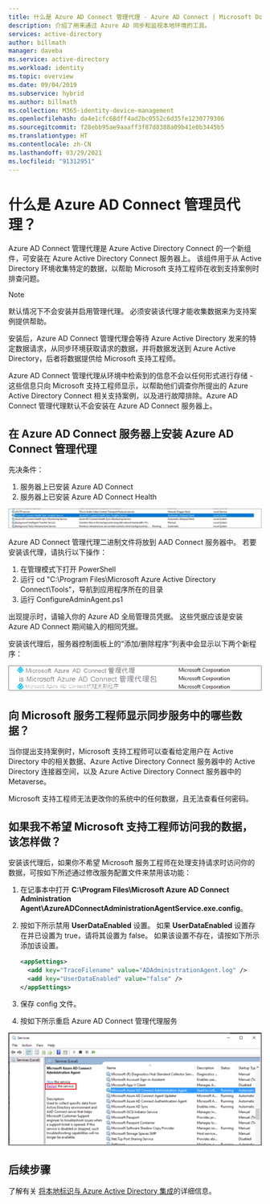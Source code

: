```yaml
---
title: 什么是 Azure AD Connect 管理代理 - Azure AD Connect | Microsoft Docs
description: 介绍了用来通过 Azure AD 同步和监视本地环境的工具。
services: active-directory
author: billmath
manager: daveba
ms.service: active-directory
ms.workload: identity
ms.topic: overview
ms.date: 09/04/2019
ms.subservice: hybrid
ms.author: billmath
ms.collection: M365-identity-device-management
ms.openlocfilehash: da4e1cfc68dff4ad2bc0552c6d35fe1230779306
ms.sourcegitcommit: f28ebb95ae9aaaff3f87d8388a09b41e0b3445b5
ms.translationtype: HT
ms.contentlocale: zh-CN
ms.lasthandoff: 03/29/2021
ms.locfileid: "91312951"
---
```

# <a name="what-is-the-azure-ad-connect-admin-agent"></a>什么是 Azure AD Connect 管理员代理？ 
Azure AD Connect 管理代理是 Azure Active Directory Connect 的一个新组件，可安装在 Azure Active Directory Connect 服务器上。 该组件用于从 Active Directory 环境收集特定的数据，以帮助 Microsoft 支持工程师在收到支持案例时排查问题。 

>[!NOTE]
>默认情况下不会安装并启用管理代理。  必须安装该代理才能收集数据来为支持案例提供帮助。

安装后，Azure AD Connect 管理代理会等待 Azure Active Directory 发来的特定数据请求，从同步环境获取请求的数据，并将数据发送到 Azure Active Directory，后者将数据提供给 Microsoft 支持工程师。 

Azure AD Connect 管理代理从环境中检索到的信息不会以任何形式进行存储 - 这些信息只向 Microsoft 支持工程师显示，以帮助他们调查你所提出的 Azure Active Directory Connect 相关支持案例，以及进行故障排除。Azure AD Connect 管理代理默认不会安装在 Azure AD Connect 服务器上。 

## <a name="install-the-azure-ad-connect-administration-agent-on-the-azure-ad-connect-server"></a>在 Azure AD Connect 服务器上安装 Azure AD Connect 管理代理 

先决条件：
1.    服务器上已安装 Azure AD Connect
2.    服务器上已安装 Azure AD Connect Health

![管理代理](media/whatis-aadc-admin-agent/adminagent0.png)

Azure AD Connect 管理代理二进制文件将放到 AAD Connect 服务器中。 若要安装该代理，请执行以下操作：

1.    在管理模式下打开 PowerShell
2.    运行 cd "C:\Program Files\Microsoft Azure Active Directory Connect\Tools"，导航到应用程序所在的目录
3.    运行 ConfigureAdminAgent.ps1

出现提示时，请输入你的 Azure AD 全局管理员凭据。 这些凭据应该是安装 Azure AD Connect 期间输入的相同凭据。

安装该代理后，服务器控制面板上的“添加/删除程序”列表中会显示以下两个新程序： 

![显示“添加/删除程序”列表的屏幕截图，其中包括你添加的新程序。](media/whatis-aadc-admin-agent/adminagent1.png)

## <a name="what-data-in-my-sync-service-is-shown-to-the-microsoft-service-engineer"></a>向 Microsoft 服务工程师显示同步服务中的哪些数据？ 
当你提出支持案例时，Microsoft 支持工程师可以查看给定用户在 Active Directory 中的相关数据、Azure Active Directory Connect 服务器中的 Active Directory 连接器空间，以及 Azure Active Directory Connect 服务器中的 Metaverse。 

Microsoft 支持工程师无法更改你的系统中的任何数据，且无法查看任何密码。 

## <a name="what-if-i-dont-want-the-microsoft-support-engineer-to-access-my-data"></a>如果我不希望 Microsoft 支持工程师访问我的数据，该怎样做？ 
安装该代理后，如果你不希望 Microsoft 服务工程师在处理支持请求时访问你的数据，可按如下所述通过修改服务配置文件来禁用该功能： 

1. 在记事本中打开 **C:\Program Files\Microsoft Azure AD Connect Administration Agent\AzureADConnectAdministrationAgentService.exe.config**。
2. 按如下所示禁用 **UserDataEnabled** 设置。 如果 **UserDataEnabled** 设置存在并已设置为 true，请将其设置为 false。 如果该设置不存在，请按如下所示添加该设置。    

    ```xml
    <appSettings>
      <add key="TraceFilename" value="ADAdministrationAgent.log" />
      <add key="UserDataEnabled" value="false" />
    </appSettings>
    ```

3. 保存 config 文件。
4. 按如下所示重启 Azure AD Connect 管理代理服务

![显示在何处重启 Azure AD 管理员代理服务的屏幕截图。](media/whatis-aadc-admin-agent/adminagent2.png)

## <a name="next-steps"></a>后续步骤
了解有关 [将本地标识与 Azure Active Directory 集成](whatis-hybrid-identity.md)的详细信息。

